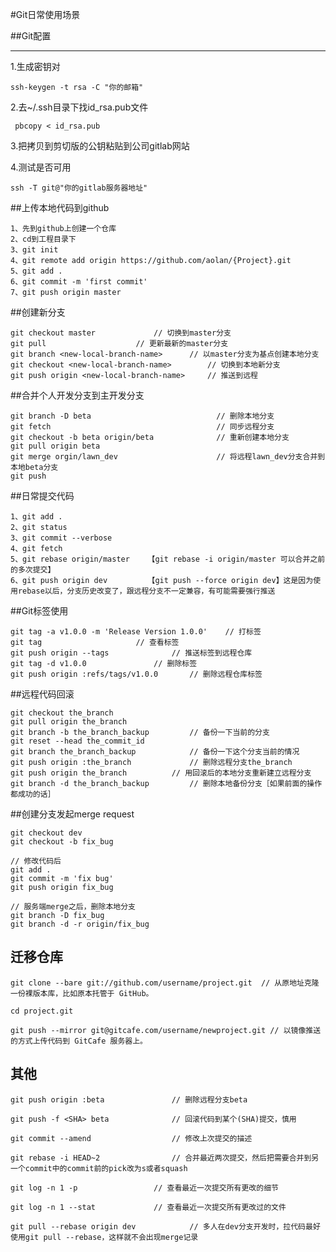 #Git日常使用场景

##Git配置

***

1.生成密钥对

	ssh-keygen -t rsa -C "你的邮箱"

2.去~/.ssh目录下找id_rsa.pub文件

	 pbcopy < id_rsa.pub

3.把拷贝到剪切版的公钥粘贴到公司gitlab网站

4.测试是否可用  
  
	ssh -T git@"你的gitlab服务器地址"


##上传本地代码到github

	1、先到github上创建一个仓库
	2、cd到工程目录下
	3、git init
	4、git remote add origin https://github.com/aolan/{Project}.git
	5、git add .
	6、git commit -m 'first commit'
	7、git push origin master

##创建新分支

	git checkout master				// 切换到master分支
	git pull					// 更新最新的master分支
	git branch <new-local-branch-name>		// 以master分支为基点创建本地分支
	git checkout <new-local-branch-name>		// 切换到本地新分支
	git push origin <new-local-branch-name>		// 推送到远程
	
	
	
##合并个人开发分支到主开发分支

	git branch -D beta                            // 删除本地分支
	git fetch                                     // 同步远程分支       
	git checkout -b beta origin/beta              // 重新创建本地分支
	git pull origin beta					
	git merge orgin/lawn_dev                      // 将远程lawn_dev分支合并到本地beta分支
	git push


##日常提交代码

	1、git add .
	2、git status
	3、git commit --verbose
	4、git fetch
	5、git rebase origin/master    【git rebase -i origin/master 可以合并之前的多次提交】
	6、git push origin dev         【git push --force origin dev】这是因为使用rebase以后，分支历史改变了，跟远程分支不一定兼容，有可能需要强行推送

##Git标签使用

	git tag -a v1.0.0 -m 'Release Version 1.0.0'    // 打标签
	git tag 					// 查看标签
	git push origin --tags				// 推送标签到远程仓库
	git tag -d v1.0.0				// 删除标签
	git push origin :refs/tags/v1.0.0		// 删除远程仓库标签

##远程代码回滚

	git checkout the_branch
	git pull origin the_branch
	git branch -b the_branch_backup 		// 备份一下当前的分支
	git reset --head the_commit_id 
	git branch the_branch_backup 			// 备份一下这个分支当前的情况
	git push origin :the_branch 			// 删除远程分支the_branch
	git push origin the_branch 			// 用回滚后的本地分支重新建立远程分支
	git branch -d the_branch_backup			// 删除本地备份分支［如果前面的操作都成功的话］
	
##创建分支发起merge request

	git checkout dev
	git checkout -b fix_bug
	
	// 修改代码后
	git add .
	git commit -m 'fix bug'
	git push origin fix_bug
	
	// 服务端merge之后，删除本地分支
	git branch -D fix_bug
	git branch -d -r origin/fix_bug

## 迁移仓库
	
	git clone --bare git://github.com/username/project.git	// 从原地址克隆一份裸版本库，比如原本托管于 GitHub。

	cd project.git
	
	git push --mirror git@gitcafe.com/username/newproject.git // 以镜像推送的方式上传代码到 GitCafe 服务器上。

## 其他
	git push origin :beta				// 删除远程分支beta
	
	git push -f <SHA> beta				// 回滚代码到某个(SHA)提交，慎用
	
	git commit --amend			       	// 修改上次提交的描述
	
	git rebase -i HEAD~2				// 合并最近两次提交，然后把需要合并到另一个commit中的commit前的pick改为s或者squash
	
	git log -n 1 -p 				// 查看最近一次提交所有更改的细节
	
	git log -n 1 --stat				// 查看最近一次提交所有更改过的文件
	
	git pull --rebase origin dev		  	// 多人在dev分支开发时，拉代码最好使用git pull --rebase，这样就不会出现merge记录
